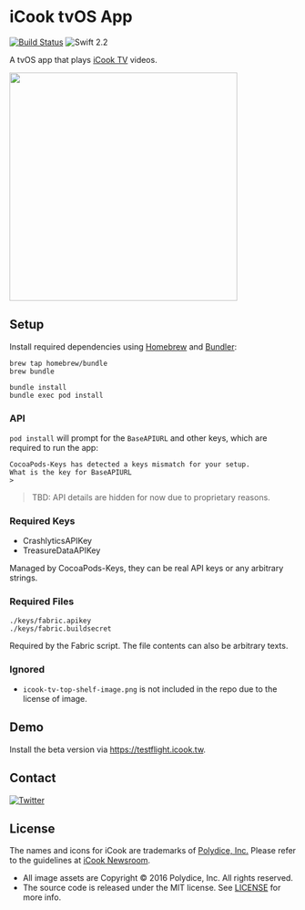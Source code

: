 # iCook tvOS App

[![Build Status](https://travis-ci.org/polydice/iCook-tvOS.svg)](https://travis-ci.org/polydice/iCook-tvOS)
![Swift 2.2](https://img.shields.io/badge/Swift-2.2-orange.svg)

A tvOS app that plays [iCook TV](https://tv.icook.tw/) videos.

<img src="https://d13yacurqjgara.cloudfront.net/users/342052/screenshots/2705425/test-2.1.gif" width= 400px>

## Setup

Install required dependencies using [Homebrew](http://brew.sh/) and [Bundler](http://bundler.io/):

```
brew tap homebrew/bundle
brew bundle
```
```
bundle install
bundle exec pod install
```

### API

`pod install` will prompt for the `BaseAPIURL` and other keys, which are required to run the app:

```
CocoaPods-Keys has detected a keys mismatch for your setup.
What is the key for BaseAPIURL
>
```

> TBD: API details are hidden for now due to proprietary reasons.

### Required Keys

* CrashlyticsAPIKey
* TreasureDataAPIKey

Managed by CocoaPods-Keys, they can be real API keys or any arbitrary strings.

### Required Files

```
./keys/fabric.apikey
./keys/fabric.buildsecret
```

Required by the Fabric script. The file contents can also be arbitrary texts.

### Ignored

* `icook-tv-top-shelf-image.png` is not included in the repo due to the license of image.

## Demo

Install the beta version via <https://testflight.icook.tw>.

## Contact

[![Twitter](https://img.shields.io/badge/twitter-@polydice-blue.svg?style=flat)](https://twitter.com/polydice)

## License

The names and icons for iCook are trademarks of [Polydice, Inc.](https://polydice.com/) Please refer to the guidelines at [iCook Newsroom](https://newsroom.icook.tw/downloads).

* All image assets are Copyright © 2016 Polydice, Inc. All rights reserved.
* The source code is released under the MIT license. See [LICENSE](https://github.com/bcylin/Try-tvOS/blob/master/LICENSE) for more info.

